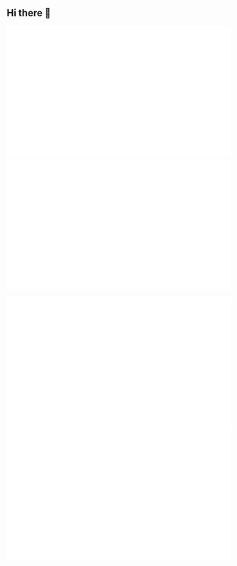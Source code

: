 ## Hi there 👋

![](https://raw.githubusercontent.com/OmniacDev/GithubStats/master/generated/overview.svg#gh-dark-mode-only)
![](https://raw.githubusercontent.com/OmniacDev/GithubStats/master/generated/overview.svg#gh-light-mode-only)

![](https://raw.githubusercontent.com/OmniacDev/GithubStats/master/generated/languages.svg#gh-dark-mode-only)
![](https://raw.githubusercontent.com/OmniacDev/GithubStats/master/generated/languages.svg#gh-light-mode-only)

<!--
**OmniacDev/OmniacDev** is a ✨ _special_ ✨ repository because its `README.md` (this file) appears on your GitHub profile.

Here are some ideas to get you started:

- 🔭 I’m currently working on ...
- 🌱 I’m currently learning ...
- 👯 I’m looking to collaborate on ...
- 🤔 I’m looking for help with ...
- 💬 Ask me about ...
- 📫 How to reach me: ...
- 😄 Pronouns: ...
- ⚡ Fun fact: ...
-->
